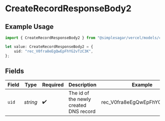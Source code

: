 # CreateRecordResponseBody2

## Example Usage

```typescript
import { CreateRecordResponseBody2 } from "@simplesagar/vercel/models/createrecordop.js";

let value: CreateRecordResponseBody2 = {
    uid: "rec_V0fra8eEgQwEpFhYG2vTzC3K",
};
```

## Fields

| Field                                  | Type                                   | Required                               | Description                            | Example                                |
| -------------------------------------- | -------------------------------------- | -------------------------------------- | -------------------------------------- | -------------------------------------- |
| `uid`                                  | *string*                               | :heavy_check_mark:                     | The id of the newly created DNS record | rec_V0fra8eEgQwEpFhYG2vTzC3K           |